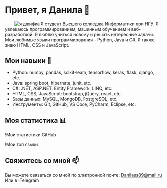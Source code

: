 # Привет, я Данила 👋

<img align="left" src="https://media3.giphy.com/media/v1.Y2lkPTc5MGI3NjExdzhrZ2NnaGRwNHBvemRtY2RvcmtiYjZqYWlqcGFnY2U2bmg2ZWpsYiZlcD12MV9pbnRlcm5hbF9naWЗfYnlfaWQmY3Q9Zw/CuuSHzuc0O166MRfjt/giphy.gif" alt="я джифка" style="margin-left: 30; ">

Я студент Высшего колледжа Информатики при НГУ. Я увлекаюсь программированием, машинным обучением и веб-разработкой. Я люблю учиться новому и решать интересные задачи. Мои любимые языки программирования - Python, Java и C#. Я также знаю HTML, CSS и JavaScript.

## Мои навыки 🚀

- Python: numpy, pandas, scikit-learn, tensorflow, keras, flask, django, etc.
- Java: spring boot, hibernate, junit, etc.
- C#: .NET, ASP.NET, Entity Framework, LINQ, etc.
- HTML, CSS, JavaScript: bootstrap, jQuery, react, etc.
- Базы данных: MySQL, MongoDB, PostgreSQL, etc.
- Инструменты: Git, GitHub, VS Code, PyCharm, Eclipse, etc.

## Моя статистика 📊

!Мои статистики GitHub

!Мои топ языки

## Свяжитесь со мной 📫

Вы можете связаться со мной по электронной почте: Danilass89@mail.ru
Или в !Telegram
